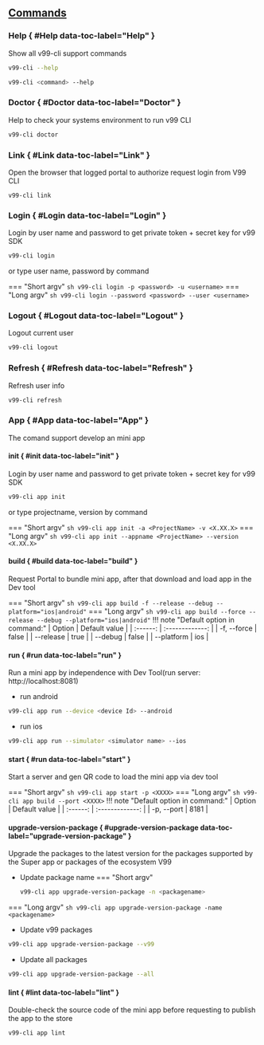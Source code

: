 ## [Commands]

[Commands]: commands.md

### __Help__ { #Help data-toc-label="Help" }
Show all v99-cli support commands
``` sh
v99-cli --help
```

``` sh
v99-cli <command> --help
```

### __Doctor__ { #Doctor data-toc-label="Doctor" }
Help to check your systems environment to run v99 CLI
``` sh
v99-cli doctor
```

### __Link__ { #Link data-toc-label="Link" }
Open the browser that logged portal to authorize request login from V99 CLI
```
v99-cli link
```

### __Login__ { #Login data-toc-label="Login" }
Login by user name and password to get private token + secret key for v99 SDK
``` sh
v99-cli login
```

or type user name, password by command

=== "Short argv"
    ``` sh
    v99-cli login -p <password> -u <username>
    ```
=== "Long argv"
    ``` sh
    v99-cli login --password <password> --user <username>
    ```


### __Logout__ { #Logout data-toc-label="Logout" }
Logout current user
``` sh
v99-cli logout
```

### __Refresh__ { #Refresh data-toc-label="Refresh" }
Refresh user info
``` sh
v99-cli refresh
```

### __App__ { #App data-toc-label="App" }
The comand support develop an mini app
#### __init__ { #init data-toc-label="init" }
Login by user name and password to get private token + secret key for v99 SDK
``` sh
v99-cli app init
```

or type projectname, version by command

=== "Short argv"
    ``` sh
    v99-cli app init -a <ProjectName> -v <X.XX.X>
    ```
=== "Long argv"
    ``` sh
    v99-cli app init --appname <ProjectName> --version <X.XX.X>
    ```
#### __build__ { #build data-toc-label="build" }
Request Portal to bundle mini app, after that download and load app in the Dev tool

=== "Short argv"
    ``` sh
    v99-cli app build -f --release --debug --platform="ios|android"
    ```
=== "Long argv"
    ``` sh
    v99-cli app build --force --release --debug --platform="ios|android"
    ```
!!! note "Default option in command:"
| Option     |  Default value   |
| :------:    |  :-------------:   |
| -f, --force |  false           |
| --release  |  true            |
| --debug    |  false           |
| --platform |  ios             | 

#### __run__ { #run data-toc-label="run" }
Run a mini app by independence with Dev Tool(run server: http://localhost:8081)

+ run android
``` sh
v99-cli app run --device <device Id> --android
```
+ run ios
``` sh
v99-cli app run --simulator <simulator name> --ios
```

#### __start__ { #run data-toc-label="start" }
Start a server and gen QR code to load the mini app via dev tool

=== "Short argv"
    ``` sh
    v99-cli app start -p <XXXX>
    ```
=== "Long argv"
    ``` sh
    v99-cli app build --port <XXXX>
    ```
!!! note "Default option in command:"
| Option     |  Default value   |
| :------:    |  :-------------:   |
| -p, --port |  8181           |

#### __upgrade-version-package__ { #upgrade-version-package data-toc-label="upgrade-version-package" }
Upgrade the packages to the latest version for the packages supported by the Super app or packages of the ecosystem V99

+ Update package name
=== "Short argv"
    ``` sh
    v99-cli app upgrade-version-package -n <packagename>
    ```
=== "Long argv"
    ``` sh
    v99-cli app upgrade-version-package -name <packagename>
    ```
+ Update v99 packages
``` sh
v99-cli app upgrade-version-package --v99
```
+ Update all packages 
``` sh
v99-cli app upgrade-version-package --all
```
#### __lint__ { #lint data-toc-label="lint" }
Double-check the source code of the mini app before requesting to publish the app to the store

``` sh
v99-cli app lint
```

